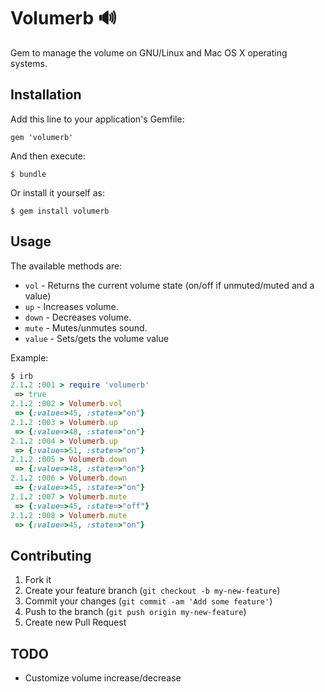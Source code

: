 # Volumerb 🔊

Gem to manage the volume on GNU/Linux and Mac OS X operating systems.

## Installation

Add this line to your application's Gemfile:

    gem 'volumerb'

And then execute:

    $ bundle

Or install it yourself as:

    $ gem install volumerb

## Usage

The available methods are:
 * `vol`   - Returns the current volume state (on/off if unmuted/muted
   and a value)
 * `up`    - Increases volume.
 * `down`  - Decreases volume.
 * `mute`  - Mutes/unmutes sound.
 * `value` - Sets/gets the volume value

Example:

```ruby
$ irb
2.1.2 :001 > require 'volumerb'
 => true
2.1.2 :002 > Volumerb.vol
 => {:value=>45, :state=>"on"}
2.1.2 :003 > Volumerb.up
 => {:value=>48, :state=>"on"}
2.1.2 :004 > Volumerb.up
 => {:value=>51, :state=>"on"}
2.1.2 :005 > Volumerb.down
 => {:value=>48, :state=>"on"}
2.1.2 :006 > Volumerb.down
 => {:value=>45, :state=>"on"}
2.1.2 :007 > Volumerb.mute
 => {:value=>45, :state=>"off"}
2.1.2 :008 > Volumerb.mute
 => {:value=>45, :state=>"on"}
```

## Contributing

1. Fork it
2. Create your feature branch (`git checkout -b my-new-feature`)
3. Commit your changes (`git commit -am 'Add some feature'`)
4. Push to the branch (`git push origin my-new-feature`)
5. Create new Pull Request

## TODO
* Customize volume increase/decrease
